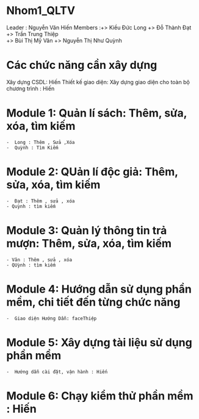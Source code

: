 # Nhom1_QLTV
Leader : Nguyễn Văn Hiến 
Members :+> Kiều Đức Long
         +> Đỗ Thành Đạt
         +> Trần Trung Thiệp         
         +> Bùi Thị Mỹ Văn
         +> Nguyễn Thị Như Quỳnh

# Các chức năng cần xây dựng
Xây dựng CSDL: Hiến
Thiết kế giao diện:	Xây dựng giao diện cho toàn bộ chương trình : Hiến

# Module 1: Quản lí sách:	Thêm, sửa, xóa, tìm kiếm

    -  Long : Thêm , Sửa ,Xóa
    -  Quỳnh : Tìm Kiếm

# Module 2: QUản lí độc giả:	Thêm, sửa, xóa, tìm kiếm

    -  Đạt : Thêm , sửa , xóa
    - Quỳnh : tìm kiếm

# Module 3: Quản lý thông tin trả mượn:	Thêm, sửa, xóa, tìm kiếm
    - Văn : Thêm , sửa , xóa
    - QUỳnh : tìm kiếm
  
# Module 4: Hướng dẫn sử dụng phần mềm, chi tiết đến từng chức năng	

    -  Giao diện Hướng Dẫn: faceThiệp

# Module 5: Xây dựng tài liệu sử dụng phần mềm
    -  Hướng dẫn cài đặt, vận hành : Hiến

# Module 6: Chạy kiểm thử phần mềm : Hiến
